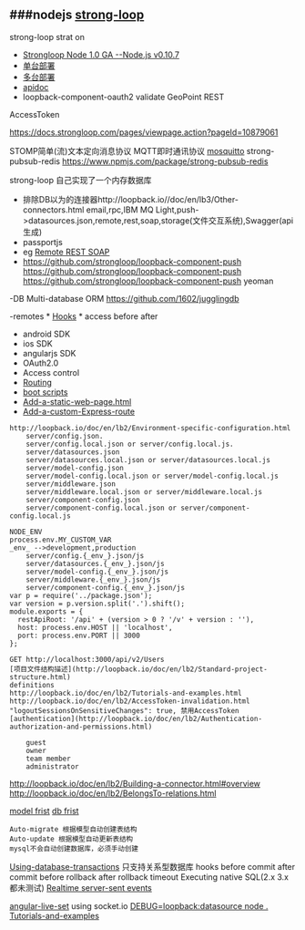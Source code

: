 ###nodejs [strong-loop](https://apidocs.strongloop.com/)
---
strong-loop  strat on 

- [Strongloop Node 1.0 GA --Node.js v0.10.7](http://www.infoq.com/cn/news/2013/05/strongloop-node/)
- [单台部署](https://docs.strongloop.com/display/SLC/Clustering)
- [多台部署](https://docs.strongloop.com/display/SLC/Scaling+to+multiple+servers)
- [apidoc](http://apidocs.strongloop.com/)
- loopback-component-oauth2
validate
GeoPoint
REST

AccessToken

https://docs.strongloop.com/pages/viewpage.action?pageId=10879061

STOMP简单(流)文本定向消息协议
MQTT即时通讯协议  [mosquitto](https://github.com/strongloop/strong-pubsub-example)
strong-pubsub-redis
https://www.npmjs.com/package/strong-pubsub-redis

strong-loop 自己实现了一个内存数据库

- 排除DB以为的连接器http://loopback.io//doc/en/lb3/Other-connectors.html
email,rpc,IBM MQ Light,push->datasources.json,remote,rest,soap,storage(文件交互系统),Swagger(api生成)
- passportjs
- eg [Remote REST SOAP ](https://github.com/strongloop-community/loopback-example-connector)
- https://github.com/strongloop/loopback-component-push https://github.com/strongloop/loopback-component-push
https://github.com/strongloop/loopback-component-push
yeoman


-DB   Multi-database ORM https://github.com/1602/jugglingdb

-remotes 
	* [Hooks](http://loopback.io/doc/en/lb2/Operation-hooks.html)
		* access  before  after
- android SDK 
- ios SDK
- angularjs SDK
- OAuth2.0
- Access control
- [Routing](http://loopback.io/doc/en/lb2/Routing.html)
- [boot scripts](http://loopback.io/doc/en/lb2/Defining-boot-scripts.html)
- [Add-a-static-web-page.html](http://loopback.io/doc/en/lb2/Add-a-static-web-page.html)
- [Add-a-custom-Express-route](http://loopback.io/doc/en/lb2/Add-a-custom-Express-route.html)



```
http://loopback.io/doc/en/lb2/Environment-specific-configuration.html
    server/config.json.
    server/config.local.json or server/config.local.js. 
    server/datasources.json
    server/datasources.local.json or server/datasources.local.js
    server/model-config.json
    server/model-config.local.json or server/model-config.local.js
    server/middleware.json
    server/middleware.local.json or server/middleware.local.js
    server/component-config.json
    server/component-config.local.json or server/component-config.local.js
    
NODE_ENV
process.env.MY_CUSTOM_VAR
_env_ -->development,production
    server/config.{_env_}.json/js
    server/datasources.{_env_}.json/js
    server/model-config.{_env_}.json/js
    server/middleware.{_env_}.json/js
    server/component-config.{_env_}.json/js 
var p = require('../package.json');
var version = p.version.split('.').shift();
module.exports = {
  restApiRoot: '/api' + (version > 0 ? '/v' + version : ''),
  host: process.env.HOST || 'localhost',
  port: process.env.PORT || 3000
};

GET http://localhost:3000/api/v2/Users
[项目文件结构描述](http://loopback.io/doc/en/lb2/Standard-project-structure.html)
definitions
http://loopback.io/doc/en/lb2/Tutorials-and-examples.html
http://loopback.io/doc/en/lb2/AccessToken-invalidation.html
"logoutSessionsOnSensitiveChanges": true, 禁用AccessToken
[authentication](http://loopback.io/doc/en/lb2/Authentication-authorization-and-permissions.html)

    guest
    owner
    team member
    administrator

```
http://loopback.io/doc/en/lb2/Building-a-connector.html#overview
http://loopback.io/doc/en/lb2/BelongsTo-relations.html
[](http://loopback.io/doc/en/lb2/Connecting-models-to-data-sources.html)

[model frist](http://loopback.io/doc/en/lb2/Creating-a-database-schema-from-models.html)
[db frist]()
```
Auto-migrate 根据模型自动创建表结构
Auto-update 根据模型自动更新表结构
mysql不会自动创建数据库，必须手动创建
```
 

[Using-database-transactions](loopback.io/doc/en/lb2/Using-database-transactions.html#transaction-apis) 只支持关系型数据库
   hooks before commit
    after commit
    before rollback
    after rollback
    timeout
    Executing native SQL(2.x 3.x 都未测试)
[Realtime server-sent events](http://loopback.io/doc/en/lb3/Realtime-server-sent-events.html)

[angular-live-set](https://github.com/strongloop/loopback-example-angular-live-set)
using socket.io
[DEBUG=loopback:datasource node .](http://loopback.io/doc/en/lb3/Setting-debug-strings.html)
[Tutorials-and-examples](http://loopback.io/doc/en/lb2/Tutorials-and-examples.html)
